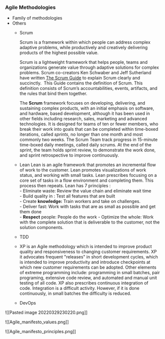 ### Agile Methodologies

- Family of methodologies
- Others
	- Scrum
	
		Scrum is a framework within which people can address complex adaptive problems, while productively and creatively delivering products of the highest possible value.
		
		Scrum is a lightweight framework that helps people, teams and organizations generate value through adaptive solutions for complex problems. Scrum co-creators Ken Schwaber and Jeff Sutherland have written [The Scrum Guide](http://www.scrumguides.org/) to explain Scrum clearly and succinctly.  This Guide contains the definition of Scrum. This definition consists of Scrum’s accountabilities, events, artifacts, and the rules that bind them together. 
		
		The **Scrum** framework focuses on developing, delivering, and sustaining complex products, with an initial emphasis on software, and hardware, based development, although it has been used in other fields including research, sales, marketing and advanced technologies. It is designed for teams of ten or fewer members, who break their work into goals that can be completed within time-boxed iterations, called _sprints_, no longer than one month and most commonly two weeks. The Scrum Team track progress in 15-minute time-boxed daily meetings, called daily scrums. At the end of the sprint, the team holds sprint review, to demonstrate the work done, and sprint retrospective to improve continuously.

	- Lean
		Lean is an agile framework that promotes an incremental flow of work to the customer. Lean promotes visualizations of work status, and working with small tasks. Lean prescribes focusing on a core set of tasks in a flow environment and completing them. This process then repeats. Lean has 7 principles :			
			-   Eliminate waste: Review the value chain and eliminate wait time			    
			-   Build quality in : Test all features that are built			    
			-   Create **knowledge:** Train workers and take on challenges.			    
			-   Deliver fast: Work with tasks that are as small as possible and get them done			    
			-   **Respect** people: People do the work
			-   Optimize the whole: Work with the complete solution that is deliverable to the customer, not the solution components.
			
	- TDD
	
	- XP
		is an Agile methodology which is intended to improve product quality and responsiveness to changing customer requirements. XP it advocates frequent "releases" in short development cycles, which is intended to improve productivity and introduce checkpoints at which new customer requirements can be adopted. Other elements of extreme programming include: programming in small batches, pair programing, extensive code review, and automated and manual unit testing of all code. XP also prescribes continuous integration of code. Integration is a difficult activity. However, if it is done continuously, in small batches the difficulty is reduced.
		
	- DevOps

![[Pasted image 20220329230220.png]]

![[Agile_manifesto_values.png]]

![[Agile_manifesto_principles.png]]
